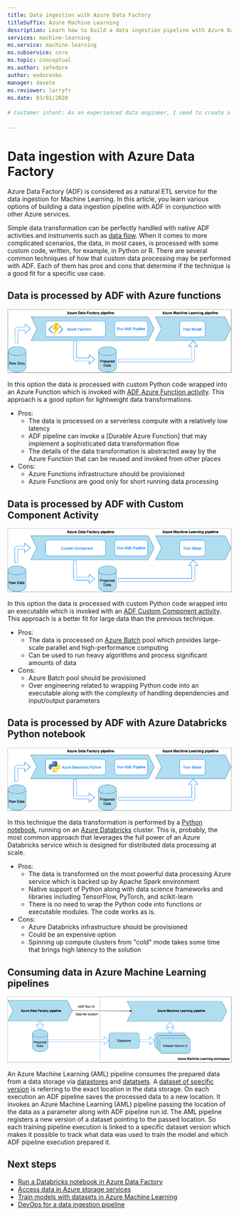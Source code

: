 ```yaml
---
title: Data ingestion with Azure Data Factory
titleSuffix: Azure Machine Learning
description: Learn how to build a data ingestion pipeline with Azure Data Factory.
services: machine-learning
ms.service: machine-learning
ms.subservice: core
ms.topic: conceptual
ms.author: iefedore
author: eedorenko
manager: davete
ms.reviewer: larryfr
ms.date: 03/01/2020

# Customer intent: As an experienced data engineer, I need to create a production data ingestion pipeline for the data used to train my models.

---
```


# Data ingestion with Azure Data Factory

Azure Data Factory (ADF) is considered as a natural ETL service for the data ingestion for Machine Learning. In this article, you learn various options of building a data ingestion pipeline with ADF in conjunction with other Azure services.

Simple data transformation can be perfectly handled with native ADF activities and instruments such as [data flow](https://docs.microsoft.com/azure/data-factory/control-flow-execute-data-flow-activity). When it comes to more complicated scenarios, the data, in most cases, is processed with some custom code, written, for example, in Python or R.
There are several common techniques of how that custom data processing may be performed with ADF. Each of them has pros and cons that determine if the technique is a good fit for a specific use case.

## Data is processed by ADF with Azure functions

![adf-function](media/how-to-data-ingest-adf/adf-function.png)

In this option the data is processed with custom Python code wrapped into an Azure Function which is invoked with [ADF Azure Function activity](https://docs.microsoft.com/azure/data-factory/control-flow-azure-function-activity). This approach is a good option for lightweight data transformations. 

* Pros:
    * The data is processed on a serverless compute with a relatively low latency
    * ADF pipeline can invoke a [Durable Azure Function] that may implement a sophisticated data transformation flow 
    * The details of the data transformation is abstracted away by the Azure Function that can be reused and invoked from other places
* Cons:
    * Azure Functions infrastructure should be provisioned
    * Azure Functions are good only for short running data processing

## Data is processed by ADF with Custom Component Activity

![adf-customcomponent](media/how-to-data-ingest-adf/adf-customcomponent.png)

In this option the data is processed with custom Python code wrapped into an executable which is invoked with an [ADF Custom Component activity](https://docs.microsoft.com/azure/data-factory/transform-data-using-dotnet-custom-activity). This approach is a better fit for large data than the previous technique.

* Pros:
    * The data is processed on [Azure Batch](https://docs.microsoft.com/azure/batch/batch-technical-overview) pool which provides large-scale parallel and high-performance computing
    * Can be used to run heavy algorithms and process significant amounts of data
* Cons:
    * Azure Batch pool should be provisioned
    * Over engineering related to wrapping Python code into an executable along with the complexity of handling dependencies and input/output parameters

## Data is processed by ADF with Azure Databricks Python notebook

![adf-databricks](media/how-to-data-ingest-adf/adf-databricks.png)

In this technique the data transformation is performed by a [Python notebook](https://docs.microsoft.com/azure/data-factory/transform-data-using-databricks-notebook), running on an [Azure Databricks](https://azure.microsoft.com/services/databricks/) cluster. This is, probably, the most common approach that leverages the full power of an Azure Databricks service which is designed for distributed data processing at scale.

* Pros:
    * The data is transformed on the most powerful data processing Azure service which is backed up by Apache Spark environment
    * Native support of Python along with data science frameworks and libraries including TensorFlow, PyTorch, and scikit-learn
    * There is no need to wrap the Python code into functions or executable modules. The code works as is.
* Cons:
    * Azure Databricks infrastructure should be provisioned
    * Could be an expensive option
    * Spinning up compute clusters from "cold" mode takes some time that brings high latency to the solution 
    

## Consuming data in Azure Machine Learning pipelines

![aml-dataset](media/how-to-data-ingest-adf/aml-dataset.png)

An Azure Machine Learning (AML) pipeline consumes the prepared data from a data storage via [datastores](https://docs.microsoft.com/azure/machine-learning/how-to-access-data#create-and-register-datastores) and [datatsets](https://docs.microsoft.com/azure/machine-learning/how-to-create-register-datasets). A [dataset of specific version](https://docs.microsoft.com/azure/machine-learning/how-to-version-track-datasets) is referring to the exact location in the data storage. On each execution an ADF pipeline saves the processed data to a new location. It invokes an Azure Machine Learning (AML) pipeline passing the location of the data as a parameter along with ADF pipeline run id. The AML pipeline registers a new version of a dataset pointing to the passed location. So each training pipeline execution is linked to a specific dataset version which makes it possible to track what data was used to train the model and which ADF pipeline execution prepared it.

## Next steps

* [Run a Databricks notebook in Azure Data Factory](https://docs.microsoft.com/azure/data-factory/transform-data-using-databricks-notebook)
* [Access data in Azure storage services](https://docs.microsoft.com/azure/machine-learning/how-to-access-data#create-and-register-datastores)
* [Train models with datasets in Azure Machine Learning](https://docs.microsoft.com/azure/machine-learning/how-to-train-with-datasets)
* [DevOps for a data ingestion pipeline](https://docs.microsoft.com/azure/machine-learning/how-to-cicd-data-ingestion)

